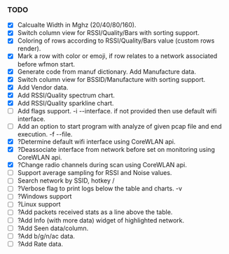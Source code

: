 ### TODO
- [x] Calcualte Width in Mghz (20/40/80/160).
- [x] Switch column view for RSSI/Quality/Bars with sorting support.
- [x] Coloring of rows according to RSSI/Quality/Bars value (custom rows render).
- [x] Mark a row with color or emoji, if row relates to a network associated before wfmon start.
- [x] Generate code from manuf dictionary. Add Manufacture data.
- [x] Switch column view for BSSID/Manufacture with sorting support.
- [x] Add Vendor data.
- [x] Add RSSI/Quality spectrum chart.
- [x] Add RSSI/Quality sparkline chart.
- [ ] Add flags support. -i --interface. if not provided then use default wifi interface.
- [ ] Add an option to start program with analyze of given pcap file and end execution. -f --file.
- [x] ?Determine default wifi interface using CoreWLAN api.
- [x] ?Deassociate interface from network before set on monitoring using CoreWLAN api.
- [x] ?Change radio channels during scan using CoreWLAN api.
- [ ] Support average sampling for RSSI and Noise values.
- [ ] Search network by SSID, hotkey /
- [ ] ?Verbose flag to print logs below the table and charts. -v
- [ ] ?Windows support
- [ ] ?Linux support
- [ ] ?Add packets received stats as a line above the table.
- [ ] ?Add Info (with more data) widget of highlighted network.
- [ ] ?Add Seen data/column.
- [ ] ?Add b/g/n/ac data.
- [ ] ?Add Rate data.
